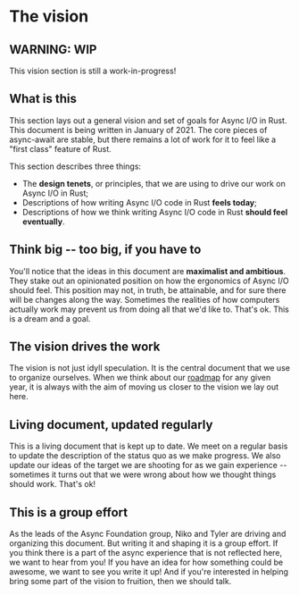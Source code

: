 # The vision

## WARNING: WIP

This vision section is still a work-in-progress!

## What is this

This section lays out a general vision and set of goals for Async I/O in Rust. This document is being written in January of 2021. The core pieces of async-await are stable, but there remains a lot of work for it to feel like a "first class" feature of Rust. 

This section describes three things:

* The **design tenets**, or principles, that we are using to drive our work on Async I/O in Rust;
* Descriptions of how writing Async I/O code in Rust **feels today**;
* Descriptions of how we think writing Async I/O code in Rust **should feel eventually**.

## Think big -- too big, if you have to

You'll notice that the ideas in this document are **maximalist and ambitious**. They stake out an opinionated position on how the ergonomics of Async I/O should feel. This position may not, in truth, be attainable, and for sure there will be changes along the way. Sometimes the realities of how computers actually work may prevent us from doing all that we'd like to. That's ok. This is a dream and a goal.

## The vision drives the work

The vision is not just idyll speculation. It is the central document that we use to organize ourselves. When we think about our [roadmap](./roadmap.md) for any given year, it is always with the aim of moving us closer to the vision we lay out here. 

## Living document, updated regularly

This is a living document that is kept up to date. We meet on a regular basis to update the description of the status quo as we make progress. We also update our ideas of the target we are shooting for as we gain experience -- sometimes it turns out that we were wrong about how we thought things should work. That's ok!

## This is a group effort

As the leads of the Async Foundation group, Niko and Tyler are driving and organizing this document. But writing it and shaping it is a group effort. If you think there is a part of the async experience that is not reflected here, we want to hear from you! If you have an idea for how something could be awesome, we want to see you write it up! And if you're interested in helping bring some part of the vision to fruition, then we should talk.
